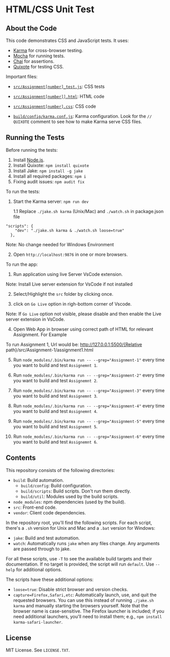 HTML/CSS Unit Test
===========

About the Code
-----------------

This code demonstrates CSS and JavaScript tests. It uses:
 
* [Karma](http://karma-runner.github.io) for cross-browser testing.
* [Mocha](https://mochajs.org/) for running tests.
* [Chai](http://chaijs.com/) for assertions.
* [Quixote](https://github.com/jamesshore/quixote) for testing CSS.


Important files:

* [`src/Assignment[number]_test.js`](src/Assignment[number]_test.js): CSS tests

* [`src/Assignment[number]].html`](src/Assignment[number].html): HTML code

* [`src/Assignment[number].css`](src/Assignment[number].css): CSS code

* [`build/config/karma.conf.js`](build/config/karma.conf.js): Karma configuration. Look for the `// QUIXOTE` comment to see how to make Karma serve CSS files.
  

Running the Tests
-----------------

Before running the tests:

1. Install [Node.js](http://nodejs.org/download/).
2. Install Quixote: `npm install quixote`
3. Install Jake: `npm install -g jake`
4. Install all required packages: `npm i`
5. Fixing audit issues: `npm audit fix`

To run the tests:

1. Start the Karma server: `npm run dev`

	1.1 Replace `./jake.sh karma` (Unix/Mac) and `./watch.sh` in package.json file 
```
"scripts": {
    "dev": "./jake.sh karma & ./watch.sh loose=true"
  },

```
Note: No change needed for Windows Environment

2. Open `http://localhost:9876` in one or more browsers.


To run the app:

1. Run application using live Server VsCode extension.

Note: Install Live server extension for VsCode if not installed

2. Select/Highlight the `src` folder by clicking once. 

3. click on `Go Live` option in righ-bottom corner of Vscode. 

Note: If `Go Live` option not visible, please disable and then enable the Live server extension in VsCode.

4. Open Web App in browser using correct path of HTML for relevant Assignment. For Example

To run Assignment 1, Url would be:
 http://127.0.0.1:5500/{Relative path}/src/Assignment-1/assignment1.html

5. Run `node_modules/.bin/karma run -- --grep="Assignment-1"` every time you want to build and test `Assignemnt 1`. 

6. Run `node_modules/.bin/karma run -- --grep="Assignment-2"` every time you want to build and test `Assignemnt 2`. 

7. Run `node_modules/.bin/karma run -- --grep="Assignment-3"` every time you want to build and test `Assignemnt 3`. 

8. Run `node_modules/.bin/karma run -- --grep="Assignment-4"` every time you want to build and test `Assignemnt 4`. 

9. Run `node_modules/.bin/karma run -- --grep="Assignment-5"` every time you want to build and test `Assignemnt 5`.

10. Run `node_modules/.bin/karma run -- --grep="Assignment-6"` every time you want to build and test `Assignemnt 6`. 


Contents
--------

This repository consists of the following directories:

* `build`: Build automation.
	* `build/config`: Build configuration.
	* `build/scripts`: Build scripts. Don't run them directly.
	* `build/util`: Modules used by the build scripts.
* `node_modules`: npm dependencies (used by the build).
* `src`: Front-end code.
* `vendor`: Client code dependencies.

In the repository root, you'll find the following scripts. For each script, there's a `.sh` version for Unix and Mac and a `.bat` version for Windows:

* `jake`: Build and test automation.
* `watch`: Automatically runs `jake` when any files change. Any arguments are passed through to jake.

For all these scripts, use `-T` to see the available build targets and their documentation. If no target is provided, the script will run `default`. Use `--help` for additional options.

The scripts have these additional options:

* `loose=true`: Disable strict browser and version checks.
* `capture=Firefox,Safari,etc`: Automatically launch, use, and quit the requested browsers. You can use this instead of running `./jake.sh karma` and manually starting the browsers yourself. Note that the browser name is case-sensitive. The Firefox launcher is included; if you need additional launchers, you'll need to install them; e.g., `npm install karma-safari-launcher`.



License
-------

MIT License. See `LICENSE.TXT`.